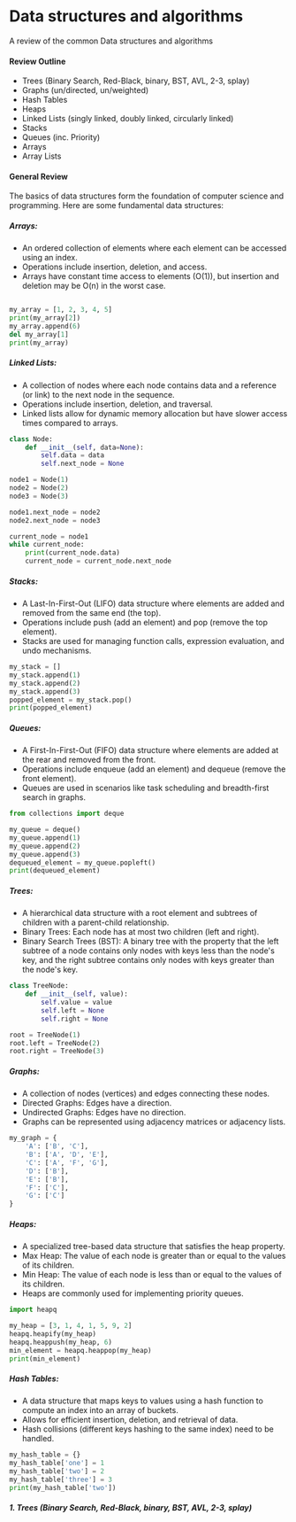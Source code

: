 
# Data structures and algorithms

A review of the common Data structures and algorithms

#### Review Outline
- Trees (Binary Search, Red-Black, binary, BST, AVL, 2-3, splay)
- Graphs (un/directed, un/weighted)
- Hash Tables
- Heaps
- Linked Lists (singly linked, doubly linked, circularly linked)
- Stacks
- Queues (inc. Priority)
- Arrays
- Array Lists

#### General Review
The basics of data structures form the foundation of computer science and programming. Here are some fundamental data structures:

##### Arrays:
- An ordered collection of elements where each element can be accessed using an index.
- Operations include insertion, deletion, and access.
- Arrays have constant time access to elements (O(1)), but insertion and deletion may be O(n) in the worst case.

```python

my_array = [1, 2, 3, 4, 5]
print(my_array[2])
my_array.append(6)
del my_array[1]
print(my_array)

```

##### Linked Lists:
- A collection of nodes where each node contains data and a reference (or link) to the next node in the sequence.
- Operations include insertion, deletion, and traversal.
- Linked lists allow for dynamic memory allocation but have slower access times compared to arrays.

```python
class Node:
    def __init__(self, data=None):
        self.data = data
        self.next_node = None

node1 = Node(1)
node2 = Node(2)
node3 = Node(3)

node1.next_node = node2
node2.next_node = node3

current_node = node1
while current_node:
    print(current_node.data)
    current_node = current_node.next_node

```

##### Stacks:
- A Last-In-First-Out (LIFO) data structure where elements are added and removed from the same end (the top).
- Operations include push (add an element) and pop (remove the top element).
- Stacks are used for managing function calls, expression evaluation, and undo mechanisms.

```python
my_stack = []
my_stack.append(1)
my_stack.append(2)
my_stack.append(3)
popped_element = my_stack.pop()
print(popped_element)

```

##### Queues:
- A First-In-First-Out (FIFO) data structure where elements are added at the rear and removed from the front.
- Operations include enqueue (add an element) and dequeue (remove the front element).
- Queues are used in scenarios like task scheduling and breadth-first search in graphs.

```python
from collections import deque

my_queue = deque()
my_queue.append(1)
my_queue.append(2)
my_queue.append(3)
dequeued_element = my_queue.popleft()
print(dequeued_element)

```

##### Trees:
- A hierarchical data structure with a root element and subtrees of children with a parent-child relationship.
- Binary Trees: Each node has at most two children (left and right).
- Binary Search Trees (BST): A binary tree with the property that the left subtree of a node contains only nodes with keys less than the node's key, and the right subtree contains only nodes with keys greater than the node's key.

```python
class TreeNode:
    def __init__(self, value):
        self.value = value
        self.left = None
        self.right = None

root = TreeNode(1)
root.left = TreeNode(2)
root.right = TreeNode(3)

```

##### Graphs:
- A collection of nodes (vertices) and edges connecting these nodes.
- Directed Graphs: Edges have a direction.
- Undirected Graphs: Edges have no direction.
- Graphs can be represented using adjacency matrices or adjacency lists.

```python
my_graph = {
    'A': ['B', 'C'],
    'B': ['A', 'D', 'E'],
    'C': ['A', 'F', 'G'],
    'D': ['B'],
    'E': ['B'],
    'F': ['C'],
    'G': ['C']
}

```

##### Heaps:
- A specialized tree-based data structure that satisfies the heap property.
- Max Heap: The value of each node is greater than or equal to the values of its children.
- Min Heap: The value of each node is less than or equal to the values of its children.
- Heaps are commonly used for implementing priority queues.

```python
import heapq

my_heap = [3, 1, 4, 1, 5, 9, 2]
heapq.heapify(my_heap)
heapq.heappush(my_heap, 6)
min_element = heapq.heappop(my_heap)
print(min_element)

```

##### Hash Tables:
- A data structure that maps keys to values using a hash function to compute an index into an array of buckets.
- Allows for efficient insertion, deletion, and retrieval of data.
- Hash collisions (different keys hashing to the same index) need to be handled.

```python
my_hash_table = {}
my_hash_table['one'] = 1
my_hash_table['two'] = 2
my_hash_table['three'] = 3
print(my_hash_table['two'])

```

##### 1. Trees (Binary Search, Red-Black, binary, BST, AVL, 2-3, splay)

